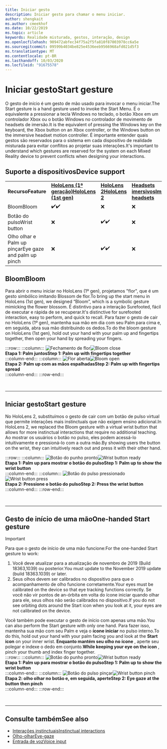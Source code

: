 ```yaml
---
title: Iniciar gesto
description: Iniciar gesto para chamar o menu iniciar.
author: shengkait
ms.author: cmeekhof
ms.date: 10/22/2019
ms.topic: article
keywords: Realidade misturada, gestos, interação, design
ms.openlocfilehash: 909472abfec34f75a2f5fa810f87003978cc6a5e
ms.sourcegitcommit: 09599b4034be825e4536eeb9566968afd021d5f3
ms.translationtype: MT
ms.contentlocale: pt-BR
ms.lasthandoff: 10/03/2020
ms.locfileid: "91675578"
---
```

# <a name="start-gesture"></a><span data-ttu-id="4a08f-104">Iniciar gesto</span><span class="sxs-lookup"><span data-stu-id="4a08f-104">Start gesture</span></span>

<span data-ttu-id="4a08f-105">O gesto de início é um gesto de mão usado para invocar o menu iniciar.</span><span class="sxs-lookup"><span data-stu-id="4a08f-105">The Start gesture is a hand gesture used to invoke the Start Menu.</span></span> <span data-ttu-id="4a08f-106">É o equivalente a pressionar a tecla Windows no teclado, o botão Xbox em um controlador Xbox ou o botão Windows no controlador de movimento de headsets de imersão.</span><span class="sxs-lookup"><span data-stu-id="4a08f-106">It is the equivalent of pressing the Windows key on the keyboard, the Xbox button on an Xbox controller, or the Windows button on the immersive headset motion controller.</span></span> <span data-ttu-id="4a08f-107">É importante entender quais gestos são reservados para o sistema em cada dispositivo de realidade misturada para evitar conflitos ao projetar suas interações.</span><span class="sxs-lookup"><span data-stu-id="4a08f-107">It's important to understand which gestures are reserved for the system on each Mixed Reality device to prevent conflicts when designing your interactions.</span></span>

## <a name="device-support"></a><span data-ttu-id="4a08f-108">Suporte a dispositivos</span><span class="sxs-lookup"><span data-stu-id="4a08f-108">Device support</span></span>

<table>
    <colgroup>
    <col width="25%" />
    <col width="25%" />
    <col width="25%" />
    <col width="25%" />
    </colgroup>
    <tr>
        <td><span data-ttu-id="4a08f-109"><strong>Recurso</strong></span><span class="sxs-lookup"><span data-stu-id="4a08f-109"><strong>Feature</strong></span></span></td>
        <td><span data-ttu-id="4a08f-110"><a href="../hololens-hardware-details.md"><strong>HoloLens (1ª geração)</strong></a></span><span class="sxs-lookup"><span data-stu-id="4a08f-110"><a href="../hololens-hardware-details.md"><strong>HoloLens (1st gen)</strong></a></span></span></td>
        <td><span data-ttu-id="4a08f-111"><a href="https://docs.microsoft.com/hololens/hololens2-hardware"><strong>HoloLens 2</strong></span><span class="sxs-lookup"><span data-stu-id="4a08f-111"><a href="https://docs.microsoft.com/hololens/hololens2-hardware"><strong>HoloLens 2</strong></span></span></td>
        <td><span data-ttu-id="4a08f-112"><a href="../discover/immersive-headset-hardware-details.md"><strong>Headsets imersivos</strong></a></span><span class="sxs-lookup"><span data-stu-id="4a08f-112"><a href="../discover/immersive-headset-hardware-details.md"><strong>Immersive headsets</strong></a></span></span></td>
    </tr>
     <tr>
        <td><span data-ttu-id="4a08f-113">Bloom</span><span class="sxs-lookup"><span data-stu-id="4a08f-113">Bloom</span></span></td>
        <td><span data-ttu-id="4a08f-114">✔️</span><span class="sxs-lookup"><span data-stu-id="4a08f-114">✔️</span></span></td>
        <td>❌</td>
        <td>❌</td>
    </tr>
     <tr>
        <td><span data-ttu-id="4a08f-115">Botão do pulso</span><span class="sxs-lookup"><span data-stu-id="4a08f-115">Wrist button</span></span></td>
        <td>❌</td>
        <td><span data-ttu-id="4a08f-116">✔️</span><span class="sxs-lookup"><span data-stu-id="4a08f-116">✔️</span></span></td>
        <td>❌</td>
    </tr>
    <tr>
        <td><span data-ttu-id="4a08f-117">Olho olhar e Palm up pinçar</span><span class="sxs-lookup"><span data-stu-id="4a08f-117">Eye gaze and palm up pinch</span></span></td>
        <td>❌</td>
        <td><span data-ttu-id="4a08f-118">✔️</span><span class="sxs-lookup"><span data-stu-id="4a08f-118">✔️</span></span></td>
        <td>❌</td>
    </tr>
</table>

## <a name="bloom"></a><span data-ttu-id="4a08f-119">Bloom</span><span class="sxs-lookup"><span data-stu-id="4a08f-119">Bloom</span></span>
<span data-ttu-id="4a08f-120">Para abrir o menu iniciar no HoloLens (1º gen), projetamos "flor", que é um gesto simbólico imitando Blossom de flor.</span><span class="sxs-lookup"><span data-stu-id="4a08f-120">To bring up the start menu in HoloLens (1st gen), we designed “Bloom”, which is a symbolic gesture mimicking the flower blossom.</span></span> <span data-ttu-id="4a08f-121">É distintivo para a interação Surefooted, fácil de executar e rápida de se recuperar.</span><span class="sxs-lookup"><span data-stu-id="4a08f-121">It's distinctive for surefooted interaction, easy to perform, and quick to recall.</span></span> <span data-ttu-id="4a08f-122">Para fazer o gesto de cair no HoloLens (1º gen), mantenha sua mão em dia com seu Palm para cima e, em seguida, abra sua mão distribuindo os dedos.</span><span class="sxs-lookup"><span data-stu-id="4a08f-122">To do the bloom gesture on HoloLens (1st gen), hold out your hand with your palm up and fingertips together, then open your hand by spreading your fingers.</span></span>

:::row:::
    :::column:::
        <span data-ttu-id="4a08f-123">![Fechamento de flor](images/bloom-close.png)</span><span class="sxs-lookup"><span data-stu-id="4a08f-123">![Bloom close](images/bloom-close.png)</span></span><br>
        <span data-ttu-id="4a08f-124">**Etapa 1: Palm juntos**</span><span class="sxs-lookup"><span data-stu-id="4a08f-124">**Step 1: Palm up with fingertips together**</span></span><br>
    :::column-end:::
    :::column:::
        <span data-ttu-id="4a08f-125">![Flor aberta](images/bloom-open.png)</span><span class="sxs-lookup"><span data-stu-id="4a08f-125">![Bloom open](images/bloom-open.png)</span></span><br>
        <span data-ttu-id="4a08f-126">**Etapa 2: Palm up com as mãos espalhadas**</span><span class="sxs-lookup"><span data-stu-id="4a08f-126">**Step 2: Palm up with fingertips spread**</span></span><br>
    :::column-end:::
:::row-end:::

<br>

---

## <a name="start-gesture"></a><span data-ttu-id="4a08f-127">Iniciar gesto</span><span class="sxs-lookup"><span data-stu-id="4a08f-127">Start gesture</span></span>
<span data-ttu-id="4a08f-128">No HoloLens 2, substituímos o gesto de cair com um botão de pulso virtual que permite interações mais instinctuals que não exigem ensino adicional.</span><span class="sxs-lookup"><span data-stu-id="4a08f-128">In HoloLens 2, we replaced the Bloom gesture with a virtual wrist button that allows for more instinctual interactions that require no additional teaching.</span></span> <span data-ttu-id="4a08f-129">Ao mostrar os usuários o botão no pulso, eles podem acessá-lo intuitivamente e pressioná-lo com a outra mão.</span><span class="sxs-lookup"><span data-stu-id="4a08f-129">By showing users the button on the wrist, they can intuitively reach out and press it with their other hand.</span></span>

:::row:::
    :::column:::
        <span data-ttu-id="4a08f-130">![Botão do punho pronto](images/wrist-button-ready.png)</span><span class="sxs-lookup"><span data-stu-id="4a08f-130">![Wrist button ready](images/wrist-button-ready.png)</span></span><br>
        <span data-ttu-id="4a08f-131">**Etapa 1: Palm up para mostrar o botão do pulso**</span><span class="sxs-lookup"><span data-stu-id="4a08f-131">**Step 1: Palm up to show the wrist button**</span></span><br>
    :::column-end:::
    :::column:::
        <span data-ttu-id="4a08f-132">![Botão do pulso pressionado](images/wrist-button-press.png)</span><span class="sxs-lookup"><span data-stu-id="4a08f-132">![Wrist button press](images/wrist-button-press.png)</span></span><br>
        <span data-ttu-id="4a08f-133">**Etapa 2: Pressione o botão do pulso**</span><span class="sxs-lookup"><span data-stu-id="4a08f-133">**Step 2: Press the wrist button**</span></span><br>
    :::column-end:::
:::row-end:::

<br>

---


## <a name="one-handed-start-gesture"></a><span data-ttu-id="4a08f-134">Gesto de início de uma mão</span><span class="sxs-lookup"><span data-stu-id="4a08f-134">One-handed Start gesture</span></span>

> [!IMPORTANT]
> <span data-ttu-id="4a08f-135">Para que o gesto de início de uma mão funcione:</span><span class="sxs-lookup"><span data-stu-id="4a08f-135">For the one-handed Start gesture to work:</span></span>
>
> 1. <span data-ttu-id="4a08f-136">Você deve atualizar para a atualização de novembro de 2019 (Build 18363,1039) ou posterior.</span><span class="sxs-lookup"><span data-stu-id="4a08f-136">You must update to the November 2019 update (build 18363.1039) or later.</span></span>
> 1. <span data-ttu-id="4a08f-137">Seus olhos devem ser calibrados no dispositivo para que o acompanhamento de olho funcione corretamente.</span><span class="sxs-lookup"><span data-stu-id="4a08f-137">Your eyes must be calibrated on the device so that eye tracking functions correctly.</span></span> <span data-ttu-id="4a08f-138">Se você não vir pontos de an-órbita em volta do ícone iniciar quando olhar para ele, seus olhos não serão calibrados no dispositivo.</span><span class="sxs-lookup"><span data-stu-id="4a08f-138">If you do not see orbiting dots around the Start icon when you look at it, your eyes are not calibrated on the device.</span></span>

<span data-ttu-id="4a08f-139">Você também pode executar o gesto de início com apenas uma mão.</span><span class="sxs-lookup"><span data-stu-id="4a08f-139">You can also perform the Start gesture with only one hand.</span></span> <span data-ttu-id="4a08f-140">Para fazer isso, mantenha sua mão com seu Palm e veja o **ícone iniciar** no pulso interno.</span><span class="sxs-lookup"><span data-stu-id="4a08f-140">To do this, hold out your hand with your palm facing you and look at the **Start icon** on your inner wrist.</span></span> <span data-ttu-id="4a08f-141">**Enquanto mantém seu olho no ícone** , aperte seu polegar e indexe o dedo em conjunto.</span><span class="sxs-lookup"><span data-stu-id="4a08f-141">**While keeping your eye on the icon** , pinch your thumb and index finger together.</span></span><br>
:::row:::
    :::column:::
        <span data-ttu-id="4a08f-142">![Botão do punho pronto](images/wrist-button-ready.png)</span><span class="sxs-lookup"><span data-stu-id="4a08f-142">![Wrist button ready](images/wrist-button-ready.png)</span></span><br>
        <span data-ttu-id="4a08f-143">**Etapa 1: Palm up para mostrar o botão do pulso**</span><span class="sxs-lookup"><span data-stu-id="4a08f-143">**Step 1: Palm up to show the wrist button**</span></span><br>
    :::column-end:::
    :::column:::
        <span data-ttu-id="4a08f-144">![Botão do pulso pinçar](images/wrist-button-pinch.png)</span><span class="sxs-lookup"><span data-stu-id="4a08f-144">![Wrist button pinch](images/wrist-button-pinch.png)</span></span><br>
        <span data-ttu-id="4a08f-145">**Etapa 2: olho olhar no botão e, em seguida, aperte**</span><span class="sxs-lookup"><span data-stu-id="4a08f-145">**Step 2: Eye gaze at the button then pinch**</span></span><br>
    :::column-end:::
:::row-end:::

<br>

---

## <a name="see-also"></a><span data-ttu-id="4a08f-146">Consulte também</span><span class="sxs-lookup"><span data-stu-id="4a08f-146">See also</span></span>

* [<span data-ttu-id="4a08f-147">Interações instinctuais</span><span class="sxs-lookup"><span data-stu-id="4a08f-147">Instinctual interactions</span></span>](interaction-fundamentals.md)
* [<span data-ttu-id="4a08f-148">Olho-olhar</span><span class="sxs-lookup"><span data-stu-id="4a08f-148">Eye-gaze</span></span>](eye-tracking.md)
* [<span data-ttu-id="4a08f-149">Entrada de voz</span><span class="sxs-lookup"><span data-stu-id="4a08f-149">Voice input</span></span>](voice-input.md)
